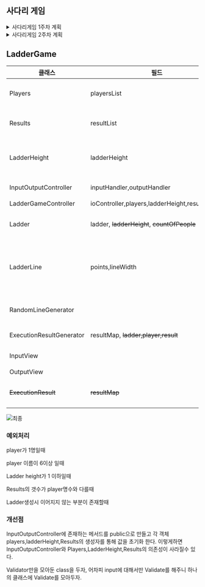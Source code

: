 ## 사다리 게임

<details>
<summary>사다리게임 1주차 계획</summary>
<div markdown="1">


**구현 사항**

- [x] [사다리게임 Step1 기본기능 구현(2023.3.6)](#사다리-게임-step1)

- [x] [사다리게임 Step2 (리팩토링) (2023.3.6)](#사다리-게임-step2)

- [x] [사다리게임 Step3 사다리 모양 개선(2023.3.7)](#사다리-게임-step3)

- [x] [사다리게임 Step4 (리팩토링) (2023.3.8)](#사다리-게임-step4)

- [x] [사다리게임 Step4 v2(리팩토링) (2023.3.9)](#사다리게임-step4-v2)

- [x] [사다리게임 Step4 v3(리팩토링) (2023.3.10)](#사다리-게임-step4-v3)

- [ ] [사다리게임 Step5]()

- [ ] [사다리게임 Step6]()



| 개념                                      | Step            |
| ----------------------------------------- | --------------- |
| StringBuilder & String Buffer             | Step1           |
| commitMessage 작성요령                    | Step2           |
| 클린코딩                                  | Step2           |
| 객체지향생활체조 원칙                     | Step4           |
| TestCode에서 터미널 입력 구현             | Step4           |
| object 형변환                             | Step4           |
| String.format()                           | Step4           |
| Error And Exception 종류 공부             | Step4  추가구현 |
| Assertion (org.junit, org.assertj 차이점) | Step4 추가구현  |
| java.lang                                 | Step4 추가구현  |
| ifPresent, isPresent,findFirst            | Step4 추가구현  |





## 사다리 게임 Step1

- [x] StringBuilder & String Buffer


- [x] n명의 사람과 m개의 사다리 개수를 입력한다.

- [x] 사다리 라인은 랜덤하게 있거나 없다. (`" - "` or `"  "`)

- [x] 사다리 생성 후 출력



### Step1 diagram



![step1_diagram(final)](https://raw.githubusercontent.com/CDBchan/Typora-img/main/img/step1_diagram(final).PNG)



## 사다리 게임 Step2

- [x] commitMessage 작성요령
- [x] 클린코딩
- [x] 메서드의 크기가 최대 10라인을 넘지 않도록 구현한다.
- [x] 들여쓰기(indent) depth를 2단계에서 1단계로 줄인다.
- [x] else를 사용하지 않는다.

### Step1과 비교했을때 개선 또는 구현 사항

- 2중 for문을 줄이기(indent depth를 2단계 ->1단계)
- 분기문 줄이기 (else를 사용하지 않는 방향으로 구현)



## 사다리 게임 Step3

- [x] 플레이어를 이름을 사용해서 추가 (이름은 최대 5글자)
- [x] 사람이름은 쉼표를 기준으로 구분
- [x] 사람 이름은 5글자를 기준으로 사다리 폭 증가
- [x] 사다리 라인이 겹치지 않도록 한다. (사다리가 다음과같이 생성되면 안된다. |-----|-----|)
- [x] 요구사항

> 구현을 할때 아래와 같은 **요구사항** 을 만족시키며 구현한다.
>
> - 메소드의 크기는 최대 10라인
> - indent depth를는 1단계
> - else 사용 X
> - ArrayList 와 Generic을 활용해 구현

### Step2와 비교했을때 개선 또는 구현 사항

- 클래스명을 좀더 직관적으로 변경

    - Main -> LadderGame .. 등

- InputHandler 클래스에 사용자의 이름 및 사다리 높이를 받는 메서드 getHeight,getName 메서드 구현

- Ladder클래스 안에 randomCheck 메서드를통해 사다리 라인이 겹치지 않도록 구현

- InputHandler 클래스에 사용자의 이름이 5글자가 넘는지 확인하는 validate 메서드 추가



### Step3 diagram

![step3_diagram](https://raw.githubusercontent.com/CDBchan/Typora-img/main/img/step3_diagram.PNG)



### Step3 결과

![step3_result](https://raw.githubusercontent.com/CDBchan/Typora-img/main/img/step3_result.PNG)



## 사다리게임 Step4

- [x] 객체지향생활체조 원칙
- [x] TestCode에서 터미널 입력 구현
- [x] object 형변환
- [x] String.format()

- [x] 패키지분리 및 적절한 접근제어자 사용
- [x] 로직을 구현하는 코드에 단위 테스트 구현

- [x] 코드 리팩토링



### Step3와 비교했을때 개선 또는 구현사항

- domain, View 패키지를 통해 클래스를 구분했다

- Ladder 클래스에 존재하는 ArrayList ladder를 출력하기위해 getter를 사용하는대신, toString()을 override 해 getter 메서드를 제거했다.

- InputOutputController 와 LadderGameController를 포함하는 controller패키지를 추가했다.

- 사다리의 Line의 상태를 가지고있는 LadderLine Class를 추가했다.

    - ![LadderLine](https://raw.githubusercontent.com/CDBchan/Typora-img/main/img/LadderLine.PNG)

      ArrayList ladder에 LadderLine클래스에 존재하는 ArrayList<boolean> points를 저장한다.

      LadderLine객체는 사다리에 존재하는 하나의 가로 라인을 나타낸다.

      ![ExampleOfLadder](https://raw.githubusercontent.com/CDBchan/Typora-img/main/img/ExampleOfLadder.PNG)

      위와같이 출력되는 사다리가 있다 가정할때 ArrayList ladder와 ArrayListPoints의 내부 값들의 다음과 같다.

      ![LadderLineEx](https://raw.githubusercontent.com/CDBchan/Typora-img/main/img/LadderLineEx.PNG)

      사다리의 첫번째줄에서 3번째에만 hung이 존재하기에 ArrayList<boolean> points 안에 값은 false/false/true/false가 된다.

      사다리 두번째줄은 false/true/false/true 가된다.. 이런식으로 ArrayList ladder에 LadderLine 객체를 저장한다.

- LadderLine에 points에 대한 validate 메서드 추가했다.(연속적인 true가 들어오는지 판단한다.)

### Step4 diagram

![step4_diagram](https://raw.githubusercontent.com/CDBchan/Typora-img/main/img/step4_diagram.PNG)





## 사다리게임 Step4 v2

- [x] Error And Exception 종류 공부

- [x] Assertion (org.junit, org.assertj 차이점)

- [x] java.lang 패키지

- [x] git 명령어 연습

- [x] 로직에 대한 테스트 코드 추가



### Step4와 비교했을때 개선 또는 구현사항

- InputHandler,OutputHandler보다는 패키지명에맞게 InputView,OutputView로 변경했다.
- 잘못된 입력이 들어왔을때 예외를 발생시키는 validate 메서드들을 추가했다
    - player가 1명이하일때 예외 발생
    - 사다리 높이가 1미만일때 예외 발생



### Step4 v2 diagram

![step4_v2_diagram](https://raw.githubusercontent.com/CDBchan/Typora-img/main/img/step4_v2_diagram.PNG)



## 사다리게임 Step4 v3

- [x] 전체적인 메서드명 및 변수명 수정
- [x] 전체적인 코드 리팩토링



### Step4 v3 diagram

![step4_v3_diagram](https://raw.githubusercontent.com/CDBchan/Typora-img/main/img/step4_v3_diagram.PNG)



### Step4 v2와 비교했을때 개선 또는 구현사항

- 메서드명만보고 동작을 유추할수 있도록 메서드명을 수정했다.
- LadderLine에 존재하는 validator를 포함하는 LinePointsValidator클래스를 만들어 주었다.


</div>
</details>

<details>
<summary>사다리게임 2주차 계획</summary>
<div markdown="1">

## 사다리게임 2주차 계획

### **주간계획**

- [ ] Java Programming 개념
- [ ] Object Chapter10까지 읽기
- [x] 사다리게임 5단계까지 구현
- [ ] (선택) 로또 게임
- [ ] Spring 복습

### **3.13 계획**

- [x] 사다리게임 Step5
- [ ] Java Programming 개념 10 까지
- [ ] Object Chapter4



## 사다리게임 Step5

- [x] 사다리 게임 결과 출력



## Step5 다이어그램

![step5_diagram](https://raw.githubusercontent.com/CDBchan/Typora-img/main/img/step5_diagram.PNG)



### Step4와 비교했을때 개선 또는 구현 사항

Line을 생성하는 일을 LadderLine이아닌 RandomLineGenerator클래스가 하도록 했다.

ExcutionResult 클래스에 LadderGame에 대한 결과를 Map형태로 가지고 있으며, user의 input에 따라 사다리게임 결과를 출력한다. 

### Step5 결과
![step5_결과](https://raw.githubusercontent.com/CDBchan/Typora-img/main/img/step5_결과.PNG)

### 3.14 계획

- [x] Java Programming 개념
    - [x] Java Collection Framework
        - [x] equals
        - [x] hashCode

    - [x] TDD Basic

- [ ] ~~Object Chapter4~~
- [x] Solid
- [x] OOP 4원칙
- [x] 사다리게임 Step5 테스트 코드


### 3.15 계획

- [x] OOP 원칙,Solid 원칙, Object책에 의거한 코드 리팩토링
    - [x] 네이밍 중복되지않게 수정
    - [x] 각 클래스별 기능 정리
    - [x] SRP
- [x] 사다리 생성시 연결 안되는 곳이 있으면 연결할수 있는 기능 추가

</div>
</details>

## LadderGame

| 클래스                   | 필드                                            | 기능                                                         |
| ------------------------ | ----------------------------------------------- | ------------------------------------------------------------ |
| Players                  | playersList                                     | ~~User로부터 players를 입력받고~~ player에 대한 유효성 검사  |
| Results                  | resultList                                      | ~~User로부터 results를 입력받고~~ result에 대한 유효성 검사  |
| LadderHeight             | ladderHeight                                    | ~~User로부터 ladderHeight를 입력받고~~ ladderHeight에 대한 유효성 검사 |
| InputOutputController    | inputHandler,outputHandler                      | 모든 input과 output을 처리                                   |
| LadderGameController     | ioController,players,ladderHeight,result,ladder | ladderGame을 control                                         |
| Ladder                   | ladder, ~~ladderHeight~~, ~~countOfPeople~~     | 사다리를 만들며, 사다를 탈수 있는 기능을 가지고 있다.        |
| LadderLine               | points,lineWidth                                | RandomLineGenerator를 통해 사다리 Line을 만들며, player의 위치를 기준으로 좌우로 연결된 사다리의 유무를 판단하는 기능을 가지고 있다. |
| RandomLineGenerator      |                                                 | 사다리 Line을 생성하는 기능 및 유효성 검사를 한다.           |
| ExecutionResultGenerator | resultMap, ~~ladder,player,result~~             | 사다리 게임의 결과를 Map형태로 저장한다.                     |
| InputView                |                                                 | console을 통해 입력을 받는 기능을 담당한다.                  |
| OutputView               |                                                 | 모든 출력을 담당한다.                                        |
| ~~ExecutionResult~~      | ~~resultMap~~                                   | ~~User로부터 player를 입력으로 받아 결과를 출력하는 기능을 가지고 있다.~~ |



![최종](https://raw.githubusercontent.com/CDBchan/Typora-img/main/img/최종.PNG)



### 예외처리

player가 1명일때

player 이름이 6이상 일때

Ladder height가 1 이하일때

Results의 갯수가 player명수와 다를때

Ladder생성시 이어지지 않는 부분이 존재할때



### 개선점

InputOutputController에 존재하는 메서드를 public으로 만들고 각 객체 players,ladderHeight,Results의 생성자를 통해 값을 초기화 한다. 이렇게하면 InputOutputController와 Players,LadderHeight,Results의 의존성이 사라질수 있다.



Validator만을 모아둔 class을 두자, 어차피 input에 대해서만 Validate를 해주니 하나의 클래스에 Validate를 모아두자.